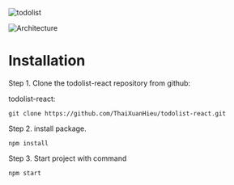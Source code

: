 ![todolist](https://user-images.githubusercontent.com/48479522/113115482-ad668b00-9236-11eb-92c1-d7fec4f247fd.png)

![Architecture](https://user-images.githubusercontent.com/48479522/113115437-a3dd2300-9236-11eb-9777-cfe05cde4f02.png)

# Installation

Step 1. Clone the todolist-react repository from github:

<p> todolist-react: </p>

```
git clone https://github.com/ThaiXuanHieu/todolist-react.git
```

Step 2. install package.
```
npm install
```

Step 3. Start project with command

```
npm start
```